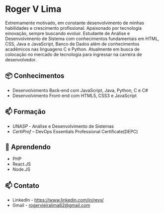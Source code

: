 # Roger V Lima
Extremamente motivado, em constante desenvolvimento de minhas habilidades e crescimento profissional. Apaixonado por tecnologia einovação, sempre buscando evoluir.
Estudante de Análise e Desenvolvimento de Sistema com conhecimentos fundamentais em HTML, CSS, Java e JavaScript, Banco de Dados além de conhecimentos acadêmicos nas linguagens C e Python. Atualmente em busca de colocação no mercado de tecnologia para ingressar na carreira de desenvolvedor.


## 📦 Conhecimentos
- Desenvolvimento Back-end com JavaScript, Java, Python, C e C#
- Desenvolvimento Front-end  com HTML5, CSS3 e JavaScript

## 📫 Formação
- *UNASP* - Análise e Desenvolvimento de Sistemas
- *CertiProf* – DevOps Essentials Professional Certificate(DEPC)

## 🌱 Aprendendo
- PHP 
- React.JS
- Node.JS

## 📫 Contato
- LinkedIn - https://www.linkedin.com/in/revv/
- Gmail - rogervieiralima62@gmail.com
